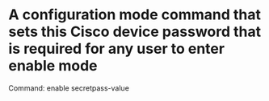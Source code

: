 # A configuration mode command that sets this Cisco device password that is required for any user to enter enable mode

Command: enable secretpass-value
